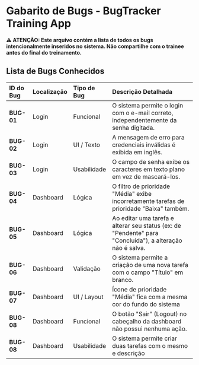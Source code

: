 #  Gabarito de Bugs - BugTracker Training App

**⚠️ ATENÇÃO: Este arquivo contém a lista de todos os bugs intencionalmente inseridos no sistema. Não compartilhe com o trainee antes do final do treinamento.**

## Lista de Bugs Conhecidos

| ID do Bug | Localização | Tipo de Bug  | Descrição Detalhada                                                              |
| :-------- | :---------- | :----------- | :-------------------------------------------------------------------------------- |
| **BUG-01** | Login       | Funcional    | O sistema permite o login com o e-mail correto, independentemente da senha digitada. |
| **BUG-02** | Login       | UI / Texto   | A mensagem de erro para credenciais inválidas é exibida em inglês.                |
| **BUG-03** | Login       | Usabilidade  | O campo de senha exibe os caracteres em texto plano em vez de mascará-los.         |
| **BUG-04** | Dashboard   | Lógica       | O filtro de prioridade "Média" exibe incorretamente tarefas de prioridade "Baixa" também. |
| **BUG-05** | Dashboard   | Lógica       | Ao editar uma tarefa e alterar seu status (ex: de "Pendente" para "Concluída"), a alteração não é salva. |
| **BUG-06** | Dashboard   | Validação    | O sistema permite a criação de uma nova tarefa com o campo "Título" em branco.    |
| **BUG-07** | Dashboard   | UI / Layout  | Ícone de prioridade "Média" fica com a mesma cor do fundo do sistema    |
| **BUG-08** | Dashboard   | Funcional    | O botão "Sair" (Logout) no cabeçalho da dashboard não possui nenhuma ação.         |
| **BUG-08** | Dashboard   | Usabilidade    | O sistema permite criar duas tarefas com o mesmo e descrição         |